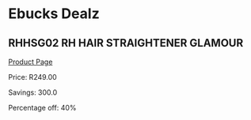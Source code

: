 
# Ebucks Dealz
## RHHSG02 RH HAIR STRAIGHTENER GLAMOUR
[Product Page](https://www.ebucks.com/web/shop/productSelected.do?prodId=1084104520&catId=1186086453)

Price: R249.00

Savings: 300.0

Percentage off: 40%
	